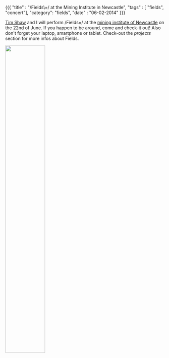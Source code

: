 {{{
  "title" : "/Fields\\=/ at the Mining Institute in Newcastle",
  "tags" : [ "fields", "concert"],
  "category": "fields",
  "date" : "06-02-2014"
}}}

[Tim Shaw](http://tim-shaw.net/) and I will perform /Fields\=/ at the [mining institute of Newcastle](http://miningtheinstitute.org.uk/) on the 22nd of June. If you happen to be around, come and check-it out! Also don't forget your laptop, smartphone or tablet. Check-out the *projects* section for more infos about Fields.

<!--more-->

<img src="http://miningtheinstitute.org.uk/wp-content/uploads/2013/11/header4.jpg" width="50%">